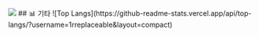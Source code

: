 <img src="https://capsule-render.vercel.app/api?type=waving&color=BDBDC8&height=150&section=header" />
## 📊 기타
![Top Langs](https://github-readme-stats.vercel.app/api/top-langs/?username=1rreplaceable&layout=compact)

